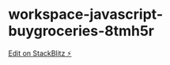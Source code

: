 # workspace-javascript-buygroceries-8tmh5r

[Edit on StackBlitz ⚡️](https://stackblitz.com/edit/workspace-javascript-buygroceries-8tmh5r)